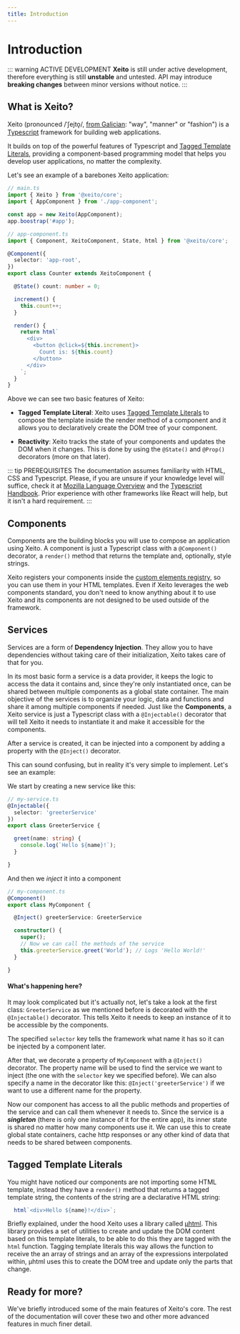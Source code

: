 ```yaml
---
title: Introduction
---
```


# Introduction

::: warning ACTIVE DEVELOPMENT
  **Xeito** is still under active development, therefore everything is still **unstable** and untested.
  API may introduce **breaking changes** between minor versions without notice.
:::

## What is Xeito?

Xeito (pronounced /ˈʃejto̝/, [from Galician](https://en.wiktionary.org/wiki/xeito): "way", "manner" or "fashion") 
is a [Typescript](https://www.typescriptlang.org/) framework for building web applications.

It builds on top of the powerful features of Typescript and 
[Tagged Template Literals](https://developer.mozilla.org/en-US/docs/Web/JavaScript/Reference/Template_literals), 
providing a component-based programming model 
that helps you develop user applications, no matter the complexity.

Let's see an example of a barebones Xeito application:

```ts
// main.ts
import { Xeito } from '@xeito/core';
import { AppComponent } from './app-component';

const app = new Xeito(AppComponent);
app.boostrap('#app');
```

```ts
// app-component.ts
import { Component, XeitoComponent, State, html } from '@xeito/core';

@Component({
  selector: 'app-root',
})
export class Counter extends XeitoComponent {

  @State() count: number = 0;

  increment() {
    this.count++;
  }

  render() {
    return html`
      <div>
        <button @click=${this.increment}>
          Count is: ${this.count}
        </button>
      </div>
    `;
  }
}
```

Above we can see two basic features of Xeito:

- **Tagged Template Literal**: Xeito uses [Tagged Template Literals](https://developer.mozilla.org/en-US/docs/Web/JavaScript/Reference/Template_literals) 
to compose the template inside the render method of a component and it allows you to declaratively create the DOM tree of your component.

- **Reactivity**: Xeito tracks the state of your components and updates the DOM when it changes. This is done by using the ``@State()`` and ``@Prop()`` decorators (more on that later).

::: tip PREREQUISITES
  The documentation assumes familiarity with HTML, CSS and Typescript.
  Please, if you are unsure if your knowledge level will suffice, check it at
  [Mozilla Language Overview](https://developer.mozilla.org/en-US/docs/Web/JavaScript/Language_Overview)
  and the [Typescript Handbook](https://www.typescriptlang.org/docs/handbook/intro.html).
  Prior experience with other frameworks like React will help, but it isn't a hard requirement.
:::


## Components

Components are the building blocks you will use to compose an application using Xeito.
A component is just a Typescript class with a ``@Component()`` decorator, a ``render()``
method that returns the template and, optionally, style strings.

Xeito registers your components inside the [custom elements registry](https://developer.mozilla.org/en-US/docs/Web/API/CustomElementRegistry), 
so you can use them in your HTML templates. Even if Xeito leverages the web components standard, you don't need to know anything about it to use Xeito 
and its components are not designed to be used outside of the framework.


## Services

Services are a form of **Dependency Injection**. They allow you to have dependencies without taking care of their initialization,
Xeito takes care of that for you.

In its most basic form a service is a data provider, it keeps the logic to access the data it contains and, since they're only instantiated once,
can be shared between multiple components as a global state container.
The main objective of the services is to organize your logic, data and functions and share it among multiple components if needed.
Just like the **Components**, a Xeito service is just a Typescript class with a ``@Injectable()`` decorator that will tell Xeito it needs to 
instantiate it and make it accessible for the components.

After a service is created, it can be injected into a component by adding a property with the ``@Inject()`` decorator.

This can sound confusing, but in reality it's very simple to implement. Let's see an example:

We start by creating a new service like this:

```ts
// my-service.ts
@Injectable({
  selector: 'greeterService'
})
export class GreeterService {

  greet(name: string) {
    console.log(`Hello ${name}!`);
  }

}

```

And then we *inject* it into a component
```ts
// my-component.ts
@Component()
export class MyComponent {

  @Inject() greeterService: GreeterService

  constructor() {
    super();
    // Now we can call the methods of the service
    this.greeterService.greet('World'); // Logs 'Hello World!'
  }

}

```

#### What's happening here?

It may look complicated but it's actually not, let's take a look at the first class: ``GreeterService`` as we mentioned before is decorated with 
the ``@Injectable()`` decorator. This tells Xeito it needs to keep an instance of it to be accessible by the components. 

The specified ``selector`` key tells the framework what name it has so it can be injected by a component later.

After that, we decorate a property of ``MyComponent`` with a ``@Inject()`` decorator. The property name will be used to find the service we want 
to inject (the one with the ``selector`` key we specified before). We can also specify a name in the decorator like this: ``@Inject('greeterService')`` if we want to use a different name for the property.

Now our component has access to all the public methods and properties of the service and can call them whenever it needs to. Since the service is
a ***singleton*** (there is only one instance of it for the entire app), its inner state is shared no matter how many components use it.
We can use this to create global state containers, cache http responses or any other kind of data that needs to be shared between components.

## Tagged Template Literals

You might have noticed our components are not importing some HTML template, instead they have a ``render()`` method that returns a tagged template string, 
the contents of the string are a declarative HTML string:

```ts
  html`<div>Hello ${name}!</div>`;
```

Briefly explained, under the hood Xeito uses a library called [µhtml](https://github.com/webreflection/uhtml). This library provides a set of utilities
to create and update the DOM content based on this template literals, to be able to do this they are tagged with the ``html`` function.
Tagging template literals this way allows the function to receive the an array of strings and an array of the expressions interpolated within, 
µhtml uses this to create the DOM tree and update only the parts that change.

## Ready for more?

We've briefly introduced some of the main features of Xeito's core. The rest of the documentation will cover these two and other more advanced
features in much finer detail.